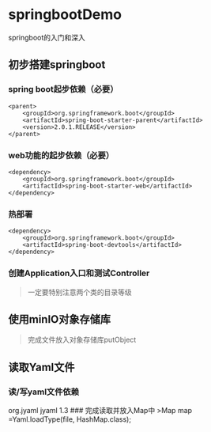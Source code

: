 # springbootDemo
springboot的入门和深入

## 初步搭建springboot
<!-- spring boot起步依赖 -->
  ### spring boot起步依赖（必要）
	<parent>
		<groupId>org.springframework.boot</groupId>
		<artifactId>spring-boot-starter-parent</artifactId>
		<version>2.0.1.RELEASE</version>
	</parent>
<!-- web功能的起步依赖 -->
  ### web功能的起步依赖（必要）
	<dependency>
		<groupId>org.springframework.boot</groupId>
		<artifactId>spring-boot-starter-web</artifactId>
	</dependency>
<!-- 热部署 -->
  ### 热部署
	<dependency>
		<groupId>org.springframework.boot</groupId>
		<artifactId>spring-boot-devtools</artifactId>
	</dependency>
  ### 创建Application入口和测试Controller
  >一定要特别注意两个类的目录等级
  
## 使用minIO对象存储库
  >完成文件放入对象存储库putObject
## 读取Yaml文件
  <!-- 读/写yaml文件依赖 -->
  ### 读/写yaml文件依赖
  <dependency>
	<groupId>org.jyaml</groupId>
        <artifactId>jyaml</artifactId>
        <version>1.3</version>
  </dependency>
  ### 完成读取并放入Map中
  >Map map =Yaml.loadType(file, HashMap.class);
